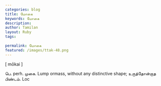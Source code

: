 ```yaml
---
categories: blog
title: மோகை
keywords: மோகை
description: 
author: Tamilan
layout: Ruby
tags: 
 
permalink: மோகை
featured: /images/ttak-48.png
---
```

  
[ mōkai ]  
  
பெ. perh. முகை. Lump ormass, without any distinctive shape; உருத்தோன்றாத பிண்டம். Loc